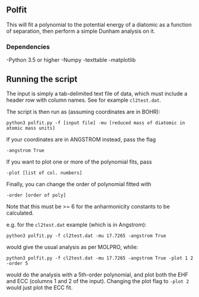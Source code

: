 ## Polfit
This will fit a polynomial to the potential energy of a diatomic as a function of separation,
then perform a simple Dunham analysis on it. 

### Dependencies

-Python 3.5 or higher
-Numpy
-texttable
-matplotlib

## Running the script
The input is simply a tab-delimited text file of data, which must include a header row with column names.
See for example `cl2test.dat`. 

The script is then run as (assuming coordinates are in BOHR):

`python3 polfit.py -f [input file] -mu [reduced mass of diatomic in atomic mass units]`

If your coordinates are in ANGSTROM instead, pass the flag

`-angstrom True`

If you want to plot one or more of the polynomial fits, pass

`-plot [list of col. numbers]`

Finally, you can change the order of polynomial fitted with

`-order [order of poly]`

Note that this must be >= 6 for the anharmonicity constants to be calculated.

e.g. for the `cl2test.dat` example (which is in Angstrom):

`python3 polfit.py -f cl2test.dat -mu 17.7265 -angstrom True`

would give the usual analysis as per MOLPRO, while:

`python3 polfit.py -f cl2test.dat -mu 17.7265 -angstrom True -plot 1 2 -order 5`

would do the analysis with a 5th-order polynomial, and plot both the EHF and ECC
(columns 1 and 2 of the input). Changing the plot flag to `-plot 2` would just plot
the ECC fit. 

